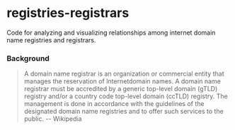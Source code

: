 registries-registrars
=====================

Code for analyzing and visualizing relationships among internet domain name registries and registrars.

### Background

> A domain name registrar is an organization or commercial entity that manages the reservation of Internetdomain names. A domain name registrar must be accredited by a generic top-level domain (gTLD) registry and/or a country code top-level domain (ccTLD) registry. The management is done in accordance with the guidelines of the designated domain name registries and to offer such services to the public. -- Wikipedia

